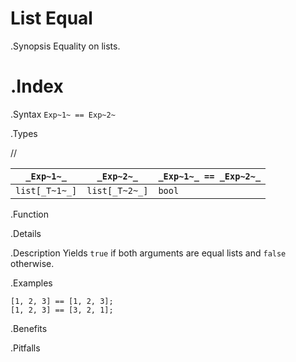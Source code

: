 # List Equal

.Synopsis
Equality on lists.

.Index
==

.Syntax
`Exp~1~ == Exp~2~`

.Types

//

| `_Exp~1~_`     |  `_Exp~2~_`     | `_Exp~1~_ == _Exp~2~_`  |
| --- | --- | --- |
| `list[_T~1~_]` |  `list[_T~2~_]` | `bool`                |


.Function

.Details

.Description
Yields `true` if both arguments are equal lists and `false` otherwise.

.Examples
```rascal-shell
[1, 2, 3] == [1, 2, 3];
[1, 2, 3] == [3, 2, 1];
```

.Benefits

.Pitfalls

